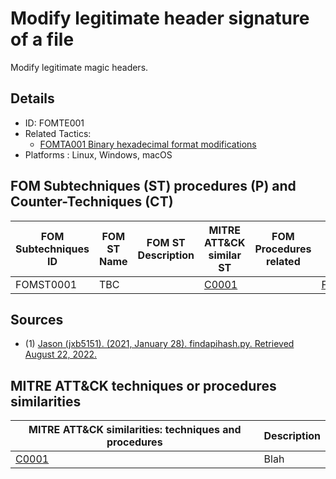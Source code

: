 # Modify legitimate header signature of a file

Modify legitimate magic headers.

## Details

- ID: FOMTE001
- Related Tactics:  
    - [FOMTA001 Binary hexadecimal format modifications](https://github.com/blue101010/FOM/blob/main/tactics/FOMTA001.md)
- Platforms : Linux, Windows, macOS

## FOM Subtechniques (ST) procedures (P) and Counter-Techniques (CT)


| FOM Subtechniques ID   | FOM ST Name | FOM ST Description | MITRE ATT&CK similar ST                   | FOM Procedures related | FOM CT related
| ---------------------- |-----------  | -------------------|-------------------------------------------|------------------------|----------------
| FOMST0001                    | TBC         |                    | [C0001](https://attack.mitre.org/software/S0150/) |              |  [FOMCTE001](https://github.com/blue101010/FOM/blob/main/countertechniques/FOMCTE001.md)   |

## Sources

- (1) [Jason (jxb5151). (2021, January 28). findapihash.py. Retrieved August 22, 2022.](https://github.com/MITRECND/malchive/blob/main/malchive/utilities/findapihash.py)

## MITRE ATT&CK techniques or procedures similarities 

|  MITRE ATT&CK similarities: techniques and procedures |       Description               |
| --------------------------------------------------- | ----------------------------------|
|  [C0001](https://attack.mitre.org/software/S0150/)  | Blah |
